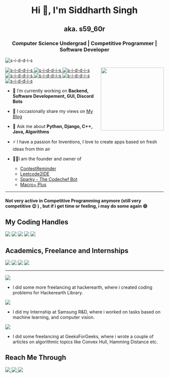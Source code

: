 <h1 align="center">Hi 👋, I'm Siddharth Singh</h1>
<h2 align="center">aka. <strong>s59_60r</strong> </h2>
<h3 align="center">Computer Science Undergrad | Competitive Programmer | Software Developer </h3>


<p align="left"> <img src="https://komarev.com/ghpvc/?username=s-i-d-d-i-s" alt="s-i-d-d-i-s" /> </p>
<img align='right' src='https://user-images.githubusercontent.com/5713670/87202985-820dcb80-c2b6-11ea-9f56-7ec461c497c3.gif' width='200'>

<p align="left">
  <a href="https://github.com/s-i-d-d-i-s"> <img src="https://img.shields.io/badge/C++-lightblue.svg?style=for-the-badge&logo=cplusplus" alt="s-i-d-d-i-s" /> </a>
  <a href="https://github.com/s-i-d-d-i-s"> <img src="https://img.shields.io/badge/C-lightblue.svg?style=for-the-badge&logo=cplusplus" alt="s-i-d-d-i-s" /> </a>
  <a href="https://github.com/s-i-d-d-i-s"> <img src="https://img.shields.io/badge/Python-lightblue.svg?style=for-the-badge" alt="s-i-d-d-i-s" /> </a>
  <a href="https://github.com/s-i-d-d-i-s"> <img src="https://img.shields.io/badge/Java-lightblue.svg?style=for-the-badge" alt="s-i-d-d-i-s" /> </a>
  <a href="https://github.com/s-i-d-d-i-s"> <img src="https://img.shields.io/badge/Javascript-lightblue.svg?style=for-the-badge" alt="s-i-d-d-i-s" /> </a>
  <a href="https://github.com/s-i-d-d-i-s"> <img src="https://img.shields.io/badge/Kotlin-lightblue.svg?style=for-the-badge" alt="s-i-d-d-i-s" /> </a>
  <a href="https://github.com/s-i-d-d-i-s"> <img src="https://img.shields.io/badge/Flutter-lightblue.svg?style=for-the-badge" alt="s-i-d-d-i-s" /> </a>
</p>

- 🔭 I’m currently working on **Backend, Software Developement, GUI, Discord Bots**

- 📝 I occasionally share my views on [My Blog](https://siddharthsingh.uno/#/blog)

- 💬 Ask me about **Python, Django, C++, Java, Algorithms**

- ⚡ I have a passion for Inventions, I love to create apps based on fresh ideas from thin air

- 👨‍💼I am the founder and owner of
  - [ContestReminder](https://discord.gg/yWdAV7nFGd)
  - [Leetcode2IDE](https://s-i-d-d-i-s.github.io/Leetcode2IDE/)
  - [Sparky - The Codechef Bot](https://discord.gg/7vzwAye2kN)
  - [Macro+ Plus](https://macro-plus.herokuapp.com/)
<hr>

#### Not very active in Competitive Programming anymore (still very competitive 😉 ) , but if i get time or feeling, i may do some again 😄

## My Coding Handles

<a href="https://codechef.com/users/s59_60r"><img src="https://img.shields.io/badge/Codechef-2122-yellow?style=for-the-badge"></a>
<a href="https://codeforces.com/profile/s59_60r"><img src="https://img.shields.io/badge/Codeforces-1796-rgb(0%2C0%2C255)?style=for-the-badge"></a>
<a href="https://atcoder.jp/users/s59_60r"><img src="https://img.shields.io/badge/Atcoder-1300-rgb(0%2C192%2C192)?style=for-the-badge"></a>
<a href="https://leetcode.com/s59_60r/"><img src="https://img.shields.io/badge/Leetcode-2015-ff69b4?style=for-the-badge"></a>
<a href="https://www.hackerrank.com/s5960r"><img src="https://img.shields.io/badge/Hackerrank-1835-green?style=for-the-badge"></a>

## Academics, Freelance and Internships

<span><img src="https://img.shields.io/badge/BIT_Mesra-BTECH_CSE-orange?style=for-the-badge"></span>
<span><img src="https://img.shields.io/badge/GPA-8.2/10-rgb(0%2C0%2C255)?style=for-the-badge"></span>
<span><img src="https://img.shields.io/badge/Rank_Opener_2018-cyan?style=for-the-badge"></span>
<span><img src="https://img.shields.io/badge/Recieved_Scholarship-pink?style=for-the-badge"></span>

<hr>

[![ ](https://img.shields.io/badge/HackerEarth-Apr_2021-%232C3454.svg?&style=for-the-badge&logo=HackerEarth&logoColor=Blue)](https://research.samsung.com/sri-b)
- I did some more freelancing at hackerearth, where i created coding problems for Hackerearth Library.

[![ ](https://img.shields.io/badge/Samsung-Feb_2021-blue?style=for-the-badge&logo=Samsung&logoColor=Blue)](https://research.samsung.com/sri-b)
- I did my Internship at Samsung R&D, where i worked on tasks based on machine learning, and computer vision.

[![ ](https://img.shields.io/badge/GeeksForGeeks-May_2020-Green?style=for-the-badge)](https://www.geeksforgeeks.org/)
- I did some freelancing at GeeksForGeeks, where i wrote a couple of articles on algorithmic topics like Convex Hull, Hamming Distance etc.

## Reach Me Through
[![ ](https://img.shields.io/badge/Discord-7289DA?style=for-the-badge&logo=discord&logoColor=white) ](https://pastebin.com/raw/E89k6EQF)
[![ ](https://img.shields.io/badge/LinkedIn-0077B5?style=for-the-badge&logo=linkedin&logoColor=white) ](https://www.linkedin.com/in/siddharthsingh3099/)
[![ ](https://img.shields.io/badge/Gmail-D14836?style=for-the-badge&logo=gmail&logoColor=white) ](mailto:siddharthsingh3099@gmail.com)



